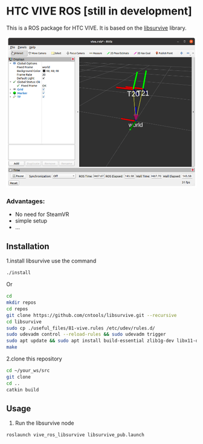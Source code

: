 # HTC VIVE ROS [still in development]
This is a ROS package for HTC VIVE. It is based on the [libsurvive](https://github.com/cntools/libsurvive) library.

![](images/Screenshot%20from%202024-10-27%2015-31-07.png)


### Advantages:
- No need for SteamVR
- simple setup
- ...

## Installation
1.install libsurvive
use the command
```bash
./install
```
Or 
```bash
cd
mkdir repos
cd repos
git clone https://github.com/cntools/libsurvive.git --recursive
cd libsurvive
sudo cp ./useful_files/81-vive.rules /etc/udev/rules.d/
sudo udevadm control --reload-rules && sudo udevadm trigger
sudo apt update && sudo apt install build-essential zlib1g-dev libx11-dev libusb-1.0-0-dev freeglut3-dev liblapacke-dev libopenblas-dev libatlas-base-dev cmake
make
```

2.clone this repository
```bash
cd ~/your_ws/src
git clone
cd ..
catkin build
```

## Usage
1. Run the libsurvive node
```bash
roslaunch vive_ros_libsurvive libsurvive_pub.launch
```
